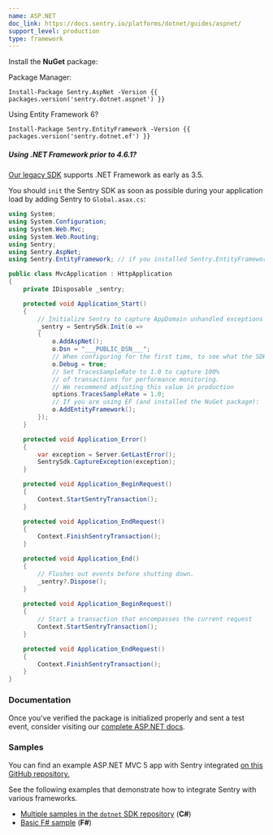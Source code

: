 ```yaml
---
name: ASP.NET
doc_link: https://docs.sentry.io/platforms/dotnet/guides/aspnet/
support_level: production
type: framework
---
```


Install the **NuGet** package:

Package Manager:

```shell
Install-Package Sentry.AspNet -Version {{ packages.version('sentry.dotnet.aspnet') }}
```

Using Entity Framework 6?

```shell
Install-Package Sentry.EntityFramework -Version {{ packages.version('sentry.dotnet.ef') }}
```

<div class="alert alert-info" role="alert"><h5 class="no_toc">Using .NET Framework prior to 4.6.1?</h5>
    <div class="alert-body content-flush-bottom">
        <a href="https://docs.sentry.io/clients/csharp/">Our legacy SDK</a> supports .NET Framework as early as 3.5.
    </div>
</div>

You should `init` the Sentry SDK as soon as possible during your application load by adding Sentry to `Global.asax.cs`:

```csharp
using System;
using System.Configuration;
using System.Web.Mvc;
using System.Web.Routing;
using Sentry;
using Sentry.AspNet;
using Sentry.EntityFramework; // if you installed Sentry.EntityFramework

public class MvcApplication : HttpApplication
{
    private IDisposable _sentry;

    protected void Application_Start()
    {
        // Initialize Sentry to capture AppDomain unhandled exceptions and more.
        _sentry = SentrySdk.Init(o =>
        {
            o.AddAspNet();
            o.Dsn = "___PUBLIC_DSN___";
            // When configuring for the first time, to see what the SDK is doing:
            o.Debug = true;
            // Set TracesSampleRate to 1.0 to capture 100%
            // of transactions for performance monitoring.
            // We recommend adjusting this value in production
            options.TracesSampleRate = 1.0;
            // If you are using EF (and installed the NuGet package):
            o.AddEntityFramework();
        });
    }

    protected void Application_Error()
    {
        var exception = Server.GetLastError();
        SentrySdk.CaptureException(exception);
    }

    protected void Application_BeginRequest()
    {
        Context.StartSentryTransaction();
    }

    protected void Application_EndRequest()
    {
        Context.FinishSentryTransaction();
    }

    protected void Application_End()
    {
        // Flushes out events before shutting down.
        _sentry?.Dispose();
    }
    
    protected void Application_BeginRequest()
    {
        // Start a transaction that encompasses the current request
        Context.StartSentryTransaction();
    }

    protected void Application_EndRequest()
    {
        Context.FinishSentryTransaction();
    }
}
```

### Documentation

Once you've verified the package is initialized properly and sent a test event, consider visiting our [complete ASP.NET docs](https://docs.sentry.io/platforms/dotnet/guides/aspnet/).

### Samples

You can find an example ASP.NET MVC 5 app with Sentry integrated [on this GitHub repository.](https://github.com/getsentry/examples/tree/master/dotnet/AspNetMvc5Ef6)

See the following examples that demonstrate how to integrate Sentry with various frameworks.

- [Multiple samples in the `dotnet` SDK repository](https://github.com/getsentry/sentry-dotnet/tree/main/samples) (**C#**)
- [Basic F# sample](https://github.com/sentry-demos/fsharp) (**F#**)
